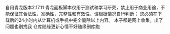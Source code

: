 自用青龙版本2.17.11 青龙面板脚本仅用于测试和学习研究，禁止用于商业用途，不能保证其合法性，准确性，完整性和有效性，请根据情况自行判断； 您必须在下载后的24小时内从计算机或手机中完全删除以上内容。 本子都是网上收集，出了问题也别找我 仓库随缘更新心情不好随缘删库跑
